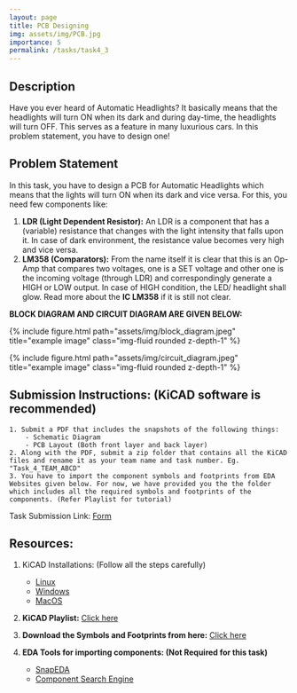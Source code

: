 ```yaml
---
layout: page
title: PCB Designing
img: assets/img/PCB.jpg
importance: 5
permalink: /tasks/task4_3
---
```


## Description

Have you ever heard of Automatic Headlights? It basically means that the headlights will turn ON when its dark and during day-time, the headlights will turn OFF. This serves as a feature in many luxurious cars. In this problem statement, you have to design one!

## Problem Statement

In this task, you have to design a PCB for Automatic Headlights which means that the lights will turn ON when its dark and vice versa. For this, you need few components like:

1. **LDR (Light Dependent Resistor):** An LDR is a component that has a (variable) resistance that changes with the light intensity that falls upon it. In case of dark environment, the resistance value becomes very high and vice versa.
2. **LM358 (Comparators):** From the name itself it is clear that this is an Op-Amp that compares two voltages, one is a SET voltage and other one is the incoming voltage (through LDR) and correspondingly generate a HIGH or LOW output. In case of HIGH condition, the LED/ headlight shall glow. Read more about the **IC LM358** if it is still not clear.

**BLOCK DIAGRAM AND CIRCUIT DIAGRAM ARE GIVEN BELOW:**

{% include figure.html path="assets/img/block_diagram.jpeg" title="example image" class="img-fluid rounded z-depth-1" %}

{% include figure.html path="assets/img/circuit_diagram.jpeg" title="example image" class="img-fluid rounded z-depth-1" %}

## Submission Instructions: (KiCAD software is recommended)

```
1. Submit a PDF that includes the snapshots of the following things:
	- Schematic Diagram
	- PCB Layout (Both front layer and back layer)
2. Along with the PDF, submit a zip folder that contains all the KiCAD files and rename it as your team name and task number. Eg. "Task_4_TEAM_ABCD"
3. You have to import the component symbols and footprints from EDA Websites given below. For now, we have provided you the the folder which includes all the required symbols and footprints of the components. (Refer Playlist for tutorial)
```

Task Submission Link: [Form](https://forms.gle/cY6Xr4FnZwqUjcUs8)


## Resources:

1. KiCAD Installations: (Follow all the steps carefully)

   - [Linux](https://www.kicad.org/download/linux/)
   - [Windows](https://www.kicad.org/download/windows/)
   - [MacOS](https://www.kicad.org/download/macos/)

2. **KiCAD Playlist:**
   [Click here](https://www.youtube.com/playlist?list=PL3bNyZYHcRSUhUXUt51W6nKvxx2ORvUQB)

3. **Download the Symbols and Footprints from here:**
   [Click here](https://drive.google.com/drive/folders/1WAuIDvje05pGdIHXOORPXT2VOyxn8W1j)

4. **EDA Tools for importing components: (Not Required for this task)**
   - [SnapEDA](https://www.snapeda.com/)
   - [Component Search Engine](https://componentsearchengine.com/)
